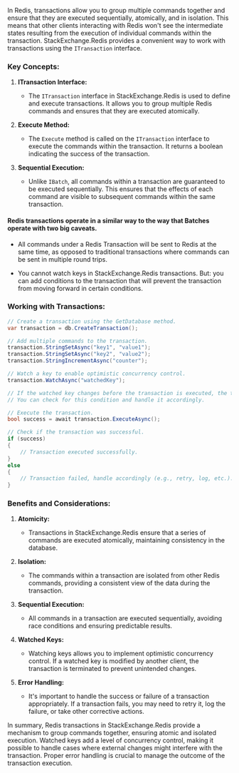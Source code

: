 In Redis, transactions allow you to group multiple commands together and ensure that they are executed sequentially, atomically, and in isolation. This means that other clients interacting with Redis won't see the intermediate states resulting from the execution of individual commands within the transaction. StackExchange.Redis provides a convenient way to work with transactions using the `ITransaction` interface.

### Key Concepts:

1. **ITransaction Interface:**
   - The `ITransaction` interface in StackExchange.Redis is used to define and execute transactions. It allows you to group multiple Redis commands and ensures that they are executed atomically.

2. **Execute Method:**
   - The `Execute` method is called on the `ITransaction` interface to execute the commands within the transaction. It returns a boolean indicating the success of the transaction.

3. **Sequential Execution:**
   - Unlike `IBatch`, all commands within a transaction are guaranteed to be executed sequentially. This ensures that the effects of each command are visible to subsequent commands within the same transaction.


#### Redis transactions operate in a similar way to the way that Batches operate with two big caveats.

- All commands under a Redis Transaction will be sent to Redis at the same time, as opposed to traditional transactions where commands can be sent in multiple round trips.

- You cannot watch keys in StackExchange.Redis transactions. But: you can add conditions to the transaction that will prevent the transaction from moving forward in certain conditions.


### Working with Transactions:

```csharp
// Create a transaction using the GetDatabase method.
var transaction = db.CreateTransaction();

// Add multiple commands to the transaction.
transaction.StringSetAsync("key1", "value1");
transaction.StringSetAsync("key2", "value2");
transaction.StringIncrementAsync("counter");

// Watch a key to enable optimistic concurrency control.
transaction.WatchAsync("watchedKey");

// If the watched key changes before the transaction is executed, the transaction will fail.
// You can check for this condition and handle it accordingly.

// Execute the transaction.
bool success = await transaction.ExecuteAsync();

// Check if the transaction was successful.
if (success)
{
    // Transaction executed successfully.
}
else
{
    // Transaction failed, handle accordingly (e.g., retry, log, etc.).
}
```

### Benefits and Considerations:

1. **Atomicity:**
   - Transactions in StackExchange.Redis ensure that a series of commands are executed atomically, maintaining consistency in the database.

2. **Isolation:**
   - The commands within a transaction are isolated from other Redis commands, providing a consistent view of the data during the transaction.

3. **Sequential Execution:**
   - All commands in a transaction are executed sequentially, avoiding race conditions and ensuring predictable results.

4. **Watched Keys:**
   - Watching keys allows you to implement optimistic concurrency control. If a watched key is modified by another client, the transaction is terminated to prevent unintended changes.

5. **Error Handling:**
   - It's important to handle the success or failure of a transaction appropriately. If a transaction fails, you may need to retry it, log the failure, or take other corrective actions.

In summary, Redis transactions in StackExchange.Redis provide a mechanism to group commands together, ensuring atomic and isolated execution. Watched keys add a level of concurrency control, making it possible to handle cases where external changes might interfere with the transaction. Proper error handling is crucial to manage the outcome of the transaction execution.
